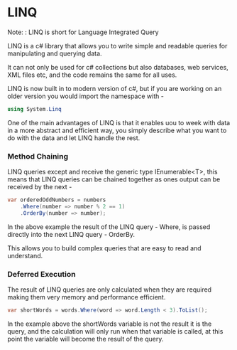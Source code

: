 # LINQ

Note:
: LINQ is short for Language Integrated Query

LINQ is a c# library that allows you to write simple and readable queries for manipulating and querying data.

It can not only be used for c# collections but also databases, web services, XML files etc, and the code
remains the same for all uses.

LINQ is now built in to modern version of c#, but if you are working on an older version you would import 
the namespace with - 

```C#
using System.Linq
```

One of the main advantages of LINQ is that it enables uou to week with data in a more abstract and efficient way,
you simply describe what you want to do with the data and let LINQ handle the rest.

### Method Chaining

LINQ queries except and receive the generic type IEnumerable&lt;T>, this means that LINQ queries can be chained
together as ones output can be received by the next -

```C#
var orderedOddNumbers = numbers
    .Where(number => number % 2 == 1)
    .OrderBy(number => number);
```

In the above example the result of the LINQ query - Where, is passed directly into the next LINQ query - OrderBy.

This allows you to build complex queries that are easy to read and understand.

### Deferred Execution

The result of LINQ queries are only calculated when they are required making them very memory and performance
efficient.

```C#
var shortWords = words.Where(word => word.Length < 3).ToList();
```
In the example above the shortWords variable is not the result it is the query, and the calculation will only
run when that variable is called, at this point the variable will become the result of the query.
